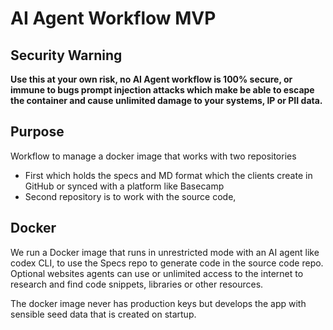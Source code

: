 # AI Agent Workflow MVP

## Security Warning

**Use this at your own risk, no AI Agent workflow is 100% secure, or immune to bugs prompt injection attacks which make be able to escape the container and cause unlimited damage to your systems, IP or PII data.**

## Purpose

Workflow to manage a docker image that works with two repositories

*   First which holds the specs and MD format which the clients create in GitHub or synced with a platform like Basecamp
*   Second repository is to work with the source code,

## Docker

We run a Docker image that runs in unrestricted mode with an AI agent like codex CLI, to use the Specs repo to generate code in the source code repo. Optional websites agents can use or unlimited access to the internet to research and find code snippets, libraries or other resources.

The docker image never has production keys but develops the app with sensible seed data that is created on startup.
